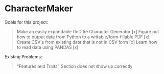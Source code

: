 # CharacterMaker
Goals for this project:
> Make an easily expandable DnD 5e Character Generator [x]
> Figure out how to output data from Python to a writable/form-fillable PDF [x]
> Create CSV's from existing data that is not in CSV form [x]
> Learn how to read data using PANDAS [x]

Existing Problems:
> "Features and Traits" Section does not show up correctly
